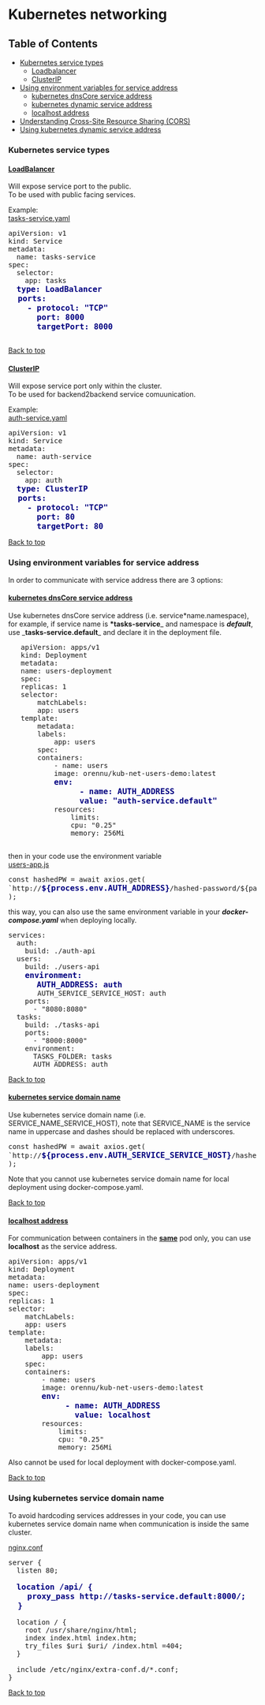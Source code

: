 # Kubernetes networking

## Table of Contents

- [Kubernetes service types](#kubernetes-service-types)
  - [Loadbalancer](#uloadbalanceru)
  - [ClusterIP](#uclusteripu)
- [Using environment variables for service address](#uusing-environment-variables-for-service-addressu)
  - [kubernetes dnsCore service address](#ukubernetes-dnscore-service-addressu)
  - [kubernetes dynamic service address](#ukubernetes-service-domain-nameu)
  - [localhost address](#ulocalhost-addressu)
- [Understanding Cross-Site Resource Sharing (CORS)](https://academind.com/tutorials/cross-site-resource-sharing-cors)
- [Using kubernetes dynamic service address](#using-kubernetes-service-domain-name)

### Kubernetes service types

#### <u>**LoadBalancer**</u>

Will expose service port to the public.  
To be used with public facing services.

Example:  
[tasks-service.yaml](./kubernetes/tasks-service.yaml)

<pre>
apiVersion: v1
kind: Service
metadata:
  name: tasks-service
spec:
  selector:
    app: tasks
  <b style="font-size: 16px; color: navy;">type: LoadBalancer
  ports:
    - protocol: "TCP"
      port: 8000
      targetPort: 8000</b>

</pre>

[Back to top](#kubernetes-networking)

#### <u>**ClusterIP**</u>

Will expose service port only within the cluster.  
To be used for backend2backend service comuunication.

Example:  
[auth-service.yaml](./kubernetes/auth-service.yaml)

<pre>
apiVersion: v1
kind: Service
metadata:
  name: auth-service
spec:
  selector:
    app: auth
  <b style="font-size: 16px; color: navy;">type: ClusterIP
  ports:
    - protocol: "TCP"
      port: 80
      targetPort: 80</b>
</pre>

[Back to top](#kubernetes-networking)

### Using environment variables for service address

In order to communicate with service address there are 3 options:

#### <u>**kubernetes dnsCore service address**</u>

Use kubernetes dnsCore service address (i.e. service\*name.namespace), for example, if service name is **\*tasks-service**_ and namespace is _**default**_, use _**tasks-service.default**\_ and declare it in the deployment file.

   <pre>
   apiVersion: apps/v1
   kind: Deployment
   metadata:
   name: users-deployment
   spec:
   replicas: 1
   selector:
       matchLabels:
       app: users
   template:
       metadata:
       labels:
           app: users
       spec:
       containers:
           - name: users
           image: orennu/kub-net-users-demo:latest
           <b style="font-size: 16px; color: navy;">env:
               - name: AUTH_ADDRESS
               value: "auth-service.default"</b>
           resources:
               limits:
               cpu: "0.25"
               memory: 256Mi
   </pre>

then in your code use the environment variable  
 [users-app.js](./users-api/users-app.js)

<pre>
const hashedPW = await axios.get(
`http://<b style="font-size: 16px; color: navy;">${process.env.AUTH_ADDRESS}</b>/hashed-password/${password}`
);
</pre>

this way, you can also use the same environment variable in your _**docker-compose.yaml**_ when deploying locally.

<pre>
services:
  auth:
    build: ./auth-api
  users:
    build: ./users-api
    <b style="font-size: 16px; color: navy;">environment:
      AUTH_ADDRESS: auth</b>
       AUTH_SERVICE_SERVICE_HOST: auth
    ports:
      - "8080:8080"
  tasks:
    build: ./tasks-api
    ports:
      - "8000:8000"
    environment:
      TASKS_FOLDER: tasks
      AUTH_ADDRESS: auth
</pre>

[Back to top](#kubernetes-networking)

#### <u>**kubernetes service domain name**</u>

Use kubernetes service domain name (i.e. SERVICE_NAME_SERVICE_HOST), note that SERVICE_NAME is the service name in uppercase and dashes should be replaced with underscores.

<pre>
const hashedPW = await axios.get(
`http://<b style="font-size: 16px; color: navy;">${process.env.AUTH_SERVICE_SERVICE_HOST}</b>/hashed-password/${password}`
);
</pre>

Note that you cannot use kubernetes service domain name for local deployment using docker-compose.yaml.

[Back to top](#kubernetes-networking)

#### <u>**localhost address**</u>

For communication between containers in the <u>**same**</u> pod only, you can use **localhost** as the service address.

<pre>
apiVersion: apps/v1
kind: Deployment
metadata:
name: users-deployment
spec:
replicas: 1
selector:
    matchLabels:
    app: users
template:
    metadata:
    labels:
        app: users
    spec:
    containers:
        - name: users
        image: orennu/kub-net-users-demo:latest
        <b style="font-size: 16px; color: navy;">env:
            - name: AUTH_ADDRESS
              value: localhost</b>
        resources:
            limits:
            cpu: "0.25"
            memory: 256Mi
</pre>

Also cannot be used for local deployment with docker-compose.yaml.

[Back to top](#kubernetes-networking)

### Using kubernetes service domain name

To avoid hardcoding services addresses in your code, you can use kubernetes service domain name when communication is inside the same cluster.

[nginx.conf](./frontend/conf/nginx.conf)

<pre>
server {
  listen 80;

  <b style="font-size: 16px; color: navy;">location /api/ {
    proxy_pass http://tasks-service.default:8000/;
  }</b>
  
  location / {
    root /usr/share/nginx/html;
    index index.html index.htm;
    try_files $uri $uri/ /index.html =404;
  }
  
  include /etc/nginx/extra-conf.d/*.conf;
}
</pre>

[Back to top](#kubernetes-networking)
